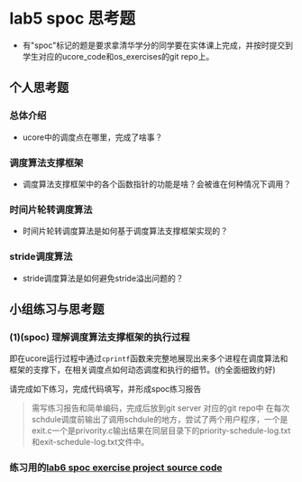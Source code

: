 # lab5 spoc 思考题

- 有"spoc"标记的题是要求拿清华学分的同学要在实体课上完成，并按时提交到学生对应的ucore_code和os_exercises的git repo上。


## 个人思考题

### 总体介绍

 - ucore中的调度点在哪里，完成了啥事？


### 调度算法支撑框架

 - 调度算法支撑框架中的各个函数指针的功能是啥？会被谁在何种情况下调用？

### 时间片轮转调度算法

 - 时间片轮转调度算法是如何基于调度算法支撑框架实现的？

### stride调度算法

 - stride调度算法是如何避免stride溢出问题的？

## 小组练习与思考题

### (1)(spoc) 理解调度算法支撑框架的执行过程

即在ucore运行过程中通过`cprintf`函数来完整地展现出来多个进程在调度算法和框架的支撑下，在相关调度点如何动态调度和执行的细节。(约全面细致约好)

请完成如下练习，完成代码填写，并形成spoc练习报告
> 需写练习报告和简单编码，完成后放到git server 对应的git repo中
在每次schdule调度前输出了调用schdule的地方，尝试了两个用户程序，一个是exit.c一个是privority.c输出结果在同层目录下的priority-schedule-log.txt和exit-schedule-log.txt文件中。


### 练习用的[lab6 spoc exercise project source code](https://github.com/chyyuu/ucore_lab/tree/master/labcodes_answer/lab6_result)


